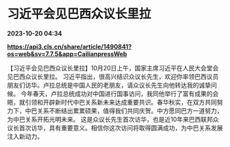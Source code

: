 # 习近平会见巴西众议长里拉

**2023-10-20 04:34**

**https://api3.cls.cn/share/article/1490841?os=web&sv=7.7.5&app=CailianpressWeb**

【习近平会见巴西众议长里拉】10月20日上午，国家主席习近平在人民大会堂会见巴西众议长里拉。 习近平指出，很高兴结识众议长先生，欢迎你率领巴西议员朋友们访华。卢拉总统是中国人民的老朋友，请众议长先生向他转达我的诚挚问候。 今年春天，卢拉总统成功对中国进行国事访问，我同他举行了富有成果的会晤，就引领和开辟新时代中巴关系新未来达成重要共识。春华秋实，在双方共同努力下，中巴关系不断结出累累硕果，值得我们共同庆贺。中方愿同巴方一道努力，为中巴关系开拓光明未来。 这是众议长先生首次访华，也是近10年来巴西联邦众议长首次访华，具有重要意义。相信你这次访问将取得圆满成功，为中巴关系发展注入新动力。